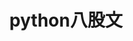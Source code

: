---
title: python八股文
shortTitle: python八股文
description: python八股文
category:
  - python八股文
tag:
  - python八股文
head:
  - - meta
    - name: keywords
      content: python八股文
---